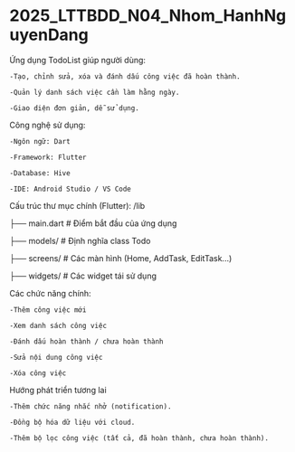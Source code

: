 # 2025_LTTBDD_N04_Nhom_HanhNguyenDang

Ứng dụng TodoList giúp người dùng:

    -Tạo, chỉnh sửa, xóa và đánh dấu công việc đã hoàn thành.

    -Quản lý danh sách việc cần làm hằng ngày.

    -Giao diện đơn giản, dễ sử dụng.


Công nghệ sử dụng:

    -Ngôn ngữ: Dart

    -Framework: Flutter

    -Database: Hive

    -IDE: Android Studio / VS Code

Cấu trúc thư mục chính (Flutter):
    /lib
    
  ├── main.dart          # Điểm bắt đầu của ứng dụng
  
  ├── models/            # Định nghĩa class Todo
  
  ├── screens/           # Các màn hình (Home, AddTask, EditTask...)
  
  ├── widgets/           # Các widget tái sử dụng

Các chức năng chính:

    -Thêm công việc mới

    -Xem danh sách công việc

    -Đánh dấu hoàn thành / chưa hoàn thành

    -Sửa nội dung công việc

    -Xóa công việc


Hướng phát triển tương lai

    -Thêm chức năng nhắc nhở (notification).

    -Đồng bộ hóa dữ liệu với cloud.

    -Thêm bộ lọc công việc (tất cả, đã hoàn thành, chưa hoàn thành).
